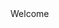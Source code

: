 <!DOCTYPE html>
<html>
  <head>
    <title>Project:website</title>
  </head>
  <body>
    <hl>Welcome</hl>
  </body>
</html>
      



